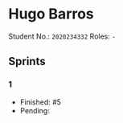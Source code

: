 # Hugo Barros   

Student No.: `2020234332`
Roles: `-`

## Sprints

### 1

* Finished: #5
* Pending:
